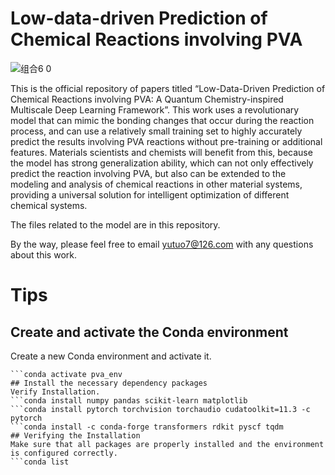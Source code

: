 # Low-data-driven Prediction of Chemical Reactions involving PVA
![组合6 0](https://github.com/user-attachments/assets/6861f1ac-ee3a-49e1-b544-e2b26e600722)

This is the official repository of papers titled “Low-Data-Driven Prediction of Chemical Reactions involving PVA: A Quantum Chemistry-inspired Multiscale Deep Learning Framework”. This work uses a revolutionary model that can mimic the bonding changes that occur during the reaction process, and can use a relatively small training set to highly accurately predict the results involving PVA reactions without pre-training or additional features. Materials scientists and chemists will benefit from this, because the model has strong generalization ability, which can not only effectively predict the reaction involving PVA, but also can be extended to the modeling and analysis of chemical reactions in other material systems, providing a universal solution for intelligent optimization of different chemical systems. 
 
The files related to the model are in this repository.

By the way, please feel free to email yutuo7@126.com with any questions about this work.

# Tips
## Create and activate the Conda environment
Create a new Conda environment and activate it.
```conda create -n pva_env python==3.8
```conda activate pva_env
## Install the necessary dependency packages
Verify Installation.
```conda install numpy pandas scikit-learn matplotlib
```conda install pytorch torchvision torchaudio cudatoolkit=11.3 -c pytorch
```conda install -c conda-forge transformers rdkit pyscf tqdm
## Verifying the Installation
Make sure that all packages are properly installed and the environment is configured correctly.
```conda list

